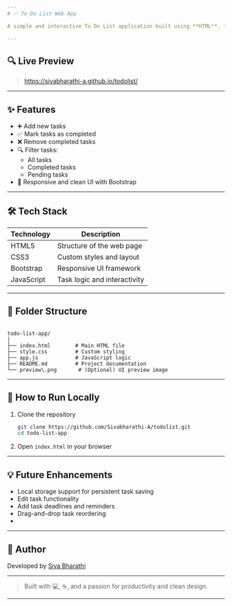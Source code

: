 ```yaml
---
# ✅ To Do List Web App

A simple and interactive To Do List application built using **HTML**, **CSS**, and **JavaScript**, styled with **Bootstrap 5**. This app helps users manage their daily tasks efficiently by allowing them to add, filter, and mark tasks as completed or pending.

---
```


## 🔍 Live Preview

> https://sivabharathi-a.github.io/todolist/

---

## ✨ Features

- ➕ Add new tasks
- ✅ Mark tasks as completed
- ❌ Remove completed tasks
- 🔍 Filter tasks:
  - All tasks
  - Completed tasks
  - Pending tasks
- 🌈 Responsive and clean UI with Bootstrap

---

## 🛠 Tech Stack

| Technology | Description                  |
|------------|------------------------------|
| HTML5      | Structure of the web page    |
| CSS3       | Custom styles and layout     |
| Bootstrap  | Responsive UI framework      |
| JavaScript | Task logic and interactivity |

---

## 📁 Folder Structure

```

todo-list-app/
│
├── index.html        # Main HTML file
├── style.css         # Custom styling
├── app.js            # JavaScript logic
├── README.md         # Project documentation
└── preview\.png       # (Optional) UI preview image

````

---

## 🚀 How to Run Locally

1. Clone the repository
   ```bash
   git clone https://github.com/Sivabharathi-A/todolist.git
   cd todo-list-app
   ```

2. Open `index.html` in your browser

---

## 💡 Future Enhancements

* Local storage support for persistent task saving
* Edit task functionality
* Add task deadlines and reminders
* Drag-and-drop task reordering
* 
---

## 👤 Author

Developed by [Siva Bharathi](https://github.com/Sivabharathi-A)

---

> Built with 💻, ☕, and a passion for productivity and clean design.

---

